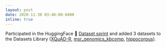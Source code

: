 ```yaml
---
layout: post
date: 2020-11-30 03:48:00-0400
inline: true
---
```


Participated in the HuggingFace 🤗 [Dataset sprint](https://discuss.huggingface.co/t/open-to-the-community-one-week-team-effort-to-reach-v2-0-of-hf-datasets-library/2176?page=7) and added 3 datasets to the Datasets Library ([XQuAD-R](https://huggingface.co/datasets/xquad_r), [msr_genomics_kbcomp](https://huggingface.co/datasets/msr_genomics_kbcomp), [hippocorpus](https://huggingface.co/datasets/hippocorpus)).

